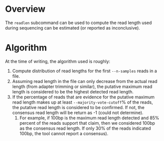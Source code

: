# Overview

The `readlen` subcommand can be used to compute the read length used during
sequencing can be estimated (or reported as inconclusive).

# Algorithm 

At the time of writing, the algorithm used is roughly:

1. Compute distribution of read lengths for the first `--n-samples` reads in a
   file.
2. Assuming read length in the file can only decrease from the actual read
   length (from adapter trimming or similar), the putative maximum read length
   is considered to be the highest detected read length.
3. If the percentage of reads that are evidence for the putative maximum read
   length makes up at least `--majority-vote-cutoff`% of the reads, the putative
   read length is considered to be confirmed. If not, the consensus read length
   will be return as -1 (could not determine).
   1. For example, if 100bp is the maximum read length detected and 85% percent
      of the reads support that claim, then we considered 100bp as the consensus
      read length. If only 30% of the reads indicated 100bp, the tool cannot
      report a consensus).
